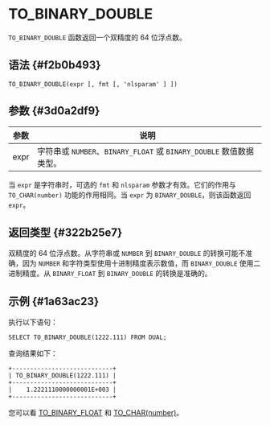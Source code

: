 TO_BINARY_DOUBLE 
=====================================



`TO_BINARY_DOUBLE` 函数返回一个双精度的 64 位浮点数。

语法 {#f2b0b493}
--------------

    TO_BINARY_DOUBLE(expr [, fmt [, 'nlsparam' ] ])



参数 {#3d0a2df9}
--------------



|  参数  |                           说明                           |
|------|--------------------------------------------------------|
| expr | 字符串或 `NUMBER`、`BINARY_FLOAT` 或 `BINARY_DOUBLE` 数值数据类型。 |



当 `expr` 是字符串时，可选的 `fmt` 和 `nlsparam` 参数才有效。它们的作用与 `TO_CHAR(number)` 功能的作用相同。当 `expr` 为 `BINARY_DOUBLE`，则该函数返回 `expr`。

返回类型 {#322b25e7}
----------------

双精度的 64 位浮点数。从字符串或 `NUMBER` 到 `BINARY_DOUBLE` 的转换可能不准确，因为 `NUMBER` 和字符类型使用十进制精度表示数值，而 `BINARY_DOUBLE` 使用二进制精度。从 `BINARY_FLOAT` 到 `BINARY_DOUBLE` 的转换是准确的。

示例 {#1a63ac23}
--------------

执行以下语句：

    SELECT TO_BINARY_DOUBLE(1222.111) FROM DUAL;



查询结果如下：

    +----------------------------+
    | TO_BINARY_DOUBLE(1222.111) |
    +----------------------------+
    |    1.2221110000000001E+003 |
    +----------------------------+



您可以看 [TO_BINARY_FLOAT](ab1u5c) 和 [TO_CHAR(number)](kh9rud)。
